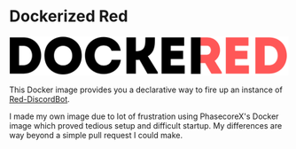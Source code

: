 # Dockerized Red

![Dockerized Red Logo](docs/assets/dockerized-red.png)

This Docker image provides you a declarative way to fire up an instance of [Red-DiscordBot](https://github.com/Cog-Creator/Red-DiscordBot).

I made my own image due to lot of frustration using PhasecoreX's Docker image which proved tedious setup and difficult startup. My differences are way beyond a simple pull request I could make.
